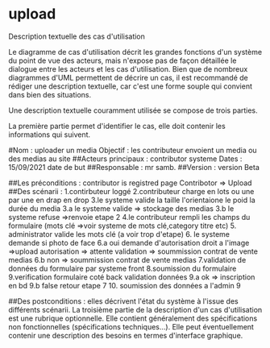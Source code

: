 # upload
 Description textuelle des cas d'utilisation

Le diagramme de cas d'utilisation décrit les grandes fonctions d'un système du point de vue des acteurs, mais n'expose pas de façon détaillée le dialogue entre les acteurs et les cas d'utilisation. Bien que de nombreux diagrammes d'UML permettent de décrire un cas, il est recommandé de rédiger une description textuelle, car c'est une forme souple qui convient dans bien des situations.

Une description textuelle couramment utilisée se compose de trois parties.

La première partie permet d'identifier le cas, elle doit contenir les informations qui suivent.

#Nom :
uploader un media
Objectif :
les contributeur envoient un media ou des medias au site 
##Acteurs principaux :
contributor
systeme 
Dates :
15/09/2021 date de but 
##Responsable :
mr samb.
##Version :
version Beta


##Les préconditions :
contributor is registred 
page Contribotor => Upload 
##Des scénarii :
1.contirbuteur loggé
2.contributeur charge en lots ou une par une en drap en drop
3.le systeme valide la taille l'orientaione le poid la durée du media
3.a le systeme valide => stockage des medias
3.b le systeme refuse =>renvoie etape 2 
4.le contributeur rempli les champs du formulaire (mots clé =>voir systeme de mots clé,category titre etc) 
5. administrator valide les mots clé (a voir trop d'etape)
6. le systeme demande si photo de face 
6.a oui demande d'autorisation droit a l'image
  =>upload autorisation 
  => attente validation
  => soummission contrat de vente medias
6.b non
=> soummission contrat de vente medias 
7.validation de données du formulaire par systeme front
8.soumission du formulaire
9.verification formulaire coté back validation données 
9.a ok => inscription en bd 
9.b false retour etape 7
10. soumission des données a l'admin
9

##Des postconditions :
elles décrivent l'état du système à l'issue des différents scénarii.
La troisième partie de la description d'un cas d'utilisation est une rubrique optionnelle. Elle contient généralement des spécifications non fonctionnelles (spécifications techniques…). Elle peut éventuellement contenir une description des besoins en termes d'interface graphique.
